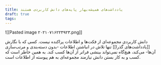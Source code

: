 ```yaml
---
title: یادداشت‌های همیشه‌بهار پایه‌های دانش کاربردی هستند
draft: true
tags:
---
```

![[Pasted image ۲۰۲۱۰۷۱۶۲۲۴۹۲۳.png]]

دانش کاربردی مجموعه‌ای از فکت‌ها و اطلاعات پراکنده نیست. کسی که با نگارش [[یادداشت‌های گذرا]] تنها تلاش در انباشتن اطلاعات -بدون دسته‌بندی و مرتب‌سازی آن‌ها- می‌کند، هیچ‌گاه نمی‌تواند بینشی فراتر از آن‌ها کسب کند. به همین خاطر است که کسب و به کار بستن دانش نیازمند مجموعه‌ای به هم پیوسته از اطلاعات است.